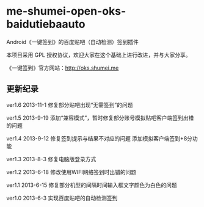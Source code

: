 me-shumei-open-oks-baidutiebaauto
=================================
Android《一键签到》的百度贴吧（自动检测）签到插件

本项目采用 GPL 授权协议，欢迎大家在这个基础上进行改进，并与大家分享。

《一键签到》官方网站：<http://oks.shumei.me>


## 更新纪录
ver1.6 2013-11-1
修复部分贴吧出现“无需签到”的问题

ver1.5 2013-9-19
添加“兼容模式”，暂时修复部分账号模拟贴吧客户端签到出错的问题

ver1.4 2013-9-12
修复签到提示与结果不对应的问题
添加模拟客户端签到+8分功能

ver1.3 2013-8-3
修复电脑版登录方式

ver1.2 2013-6-18
修改使用WIFI网络签到时出错的问题

ver1.1 2013-6-15
修复部分机型的间隔时间输入框文字颜色为白色的问题

ver1.0 2013-6-3
实现百度贴吧的自动检测签到